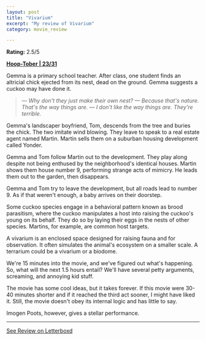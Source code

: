 ```yaml
---
layout: post
title: "Vivarium"
excerpt: "My review of Vivarium"
category: movie_review

---
```


**Rating:** 2.5/5

<b><a href="https://boxd.it/pRQY0/detail">Hoop-Tober | 23/31</a></b>

Gemma is a primary school teacher. After class, one student finds an altricial chick ejected from its nest, dead on the ground. Gemma suggests a cuckoo may have done it.

<blockquote><i>— Why don't they just make their own nest?
 — Because that's nature. That's the way things are.
— I don't like the way things are. They're terrible.</i></blockquote>

Gemma's landscaper boyfriend, Tom, descends from the tree and buries the chick. The two imitate wind blowing. They leave to speak to a real estate agent named Martin. Martin sells them on a suburban housing development called Yonder.

Gemma and Tom follow Martin out to the development. They play along despite not being enthused by the neighborhood's identical houses. Martin shows them house number 9, performing strange acts of mimicry. He leads them out to the garden, then disappears.

Gemma and Tom try to leave the development, but all roads lead to number 9. As if that weren't enough, a baby arrives on their doorstep.

Some cuckoo species engage in a behavioral pattern known as brood parasitism, where the cuckoo manipulates a host into raising the cuckoo's young on its behalf. They do so by laying their eggs in the nests of other species. Martins, for example, are common host targets.

A vivarium is an enclosed space designed for raising fauna and for observation. It often simulates the animal's ecosystem on a smaller scale. A terrarium could be a vivarium or a biodome.

We're 15 minutes into the movie, and we've figured out what's happening. So, what will the next 1.5 hours entail? We'll have several petty arguments, screaming, and annoying kid stuff.

The movie has some cool ideas, but it takes forever. If this movie were 30-40 minutes shorter and if it reached the third act sooner, I might have liked it. Still, the movie doesn't obey its internal logic and has little to say.

Imogen Poots, however, gives a stellar performance.

<hr>

[See Review on Letterboxd](https://boxd.it/8xyarF)
